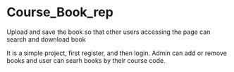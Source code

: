 # Course_Book_rep
Upload and save the book so that other users accessing the page can search and download book

It is a simple project, first register, and then login. Admin can add or remove books and  user can searh books by their course code.
